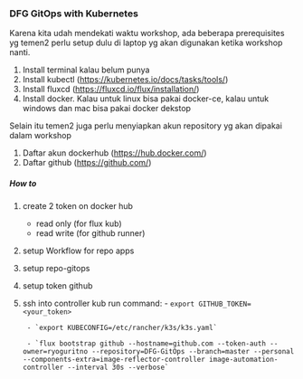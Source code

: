 ### DFG GitOps with Kubernetes

Karena kita udah mendekati waktu workshop, ada beberapa prerequisites yg temen2 perlu setup dulu di laptop yg akan digunakan ketika workshop nanti.
1. Install terminal kalau belum punya
2. Install kubectl (https://kubernetes.io/docs/tasks/tools/)
3. Install fluxcd (https://fluxcd.io/flux/installation/)
4. Install docker. Kalau untuk linux bisa pakai docker-ce, kalau untuk windows dan mac bisa pakai docker dekstop

Selain itu temen2 juga perlu menyiapkan akun repository yg akan dipakai dalam workshop
1. Daftar akun dockerhub (https://hub.docker.com/)
2. Daftar github (https://github.com/)




##### How to 
1. create 2 token on docker hub
    - read only (for flux kub)
    - read write (for github runner)

2. setup Workflow for repo apps

3. setup repo-gitops

4. setup token github

5. ssh into controller kub
    run command: 
        - `export GITHUB_TOKEN=<your_token>`

        - `export KUBECONFIG=/etc/rancher/k3s/k3s.yaml`
        
        - `flux bootstrap github --hostname=github.com --token-auth --owner=ryoguritno --repository=DFG-GitOps --branch=master --personal --components-extra=image-reflector-controller image-automation-controller --interval 30s --verbose`
